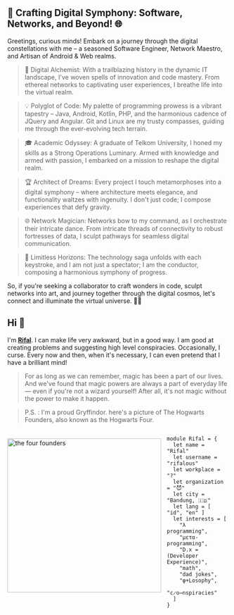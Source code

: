 ## 🚀 Crafting Digital Symphony: Software, Networks, and Beyond! 🌐

Greetings, curious minds! Embark on a journey through the digital constellations with me – a seasoned Software Engineer, Network Maestro, and Artisan of Android & Web realms.

> 🌟 Digital Alchemist: With a trailblazing history in the dynamic IT landscape, I've woven spells of innovation and code mastery. From ethereal networks to captivating user experiences, I breathe life into the virtual realm.

> 💡 Polyglot of Code: My palette of programming prowess is a vibrant tapestry – Java, Android, Kotlin, PHP, and the harmonious cadence of JQuery and Angular. Git and Linux are my trusty compasses, guiding me through the ever-evolving tech terrain.

> 🎓 Academic Odyssey: A graduate of Telkom University, I honed my skills as a Strong Operations Luminary. Armed with knowledge and armed with passion, I embarked on a mission to reshape the digital realm.

> 🏆 Architect of Dreams: Every project I touch metamorphoses into a digital symphony – where architecture meets elegance, and functionality waltzes with ingenuity. I don't just code; I compose experiences that defy gravity.

> 🌐 Network Magician: Networks bow to my command, as I orchestrate their intricate dance. From intricate threads of connectivity to robust fortresses of data, I sculpt pathways for seamless digital communication.

> 🚀 Limitless Horizons: The technology saga unfolds with each keystroke, and I am not just a spectator; I am the conductor, composing a harmonious symphony of progress.

So, if you're seeking a collaborator to craft wonders in code, sculpt networks into art, and journey together through the digital cosmos, let's connect and illuminate the virtual universe. 🚀🌌

## Hi 👋 

I'm [**Rifal**](httos://github.com/rifalous). I can make life very awkward, but in a good way. I am good at creating problems and suggesting high level conspiracies. Occasionally, I curse. Every now and then, when it's necessary, I can even pretend that I have a brilliant mind!

> For as long as we can remember, magic has been a part of our lives. And we've found that magic powers are always a part of everyday life — even if you're not a wizard yourself! After all, it's not magic without the power to make it happen.


> P.S. : I'm a proud Gryffindor. here's a picture of The Hogwarts Founders, also known as the Hogwarts Four.


<img 
  src="https://static.wikia.nocookie.net/harrypotter/images/5/5f/Hogwarts_founders_PM.jpg/" 
  alt="the four founders"
  style="margin-top:20px;margin-right:13px"
  align="left" 
  height="350px"
/>

<!--
> Every good wizard knows; if you have the name of a spirit, you have power over it. - [found here](https://slides.com/thomasomans/functional-programming-forever/fullscreen#/2/0/4)

<a href="https://web.mit.edu/6.001/6.037/sicp.pdf">   
<img 
  src="https://raw.github.com/ri7nz/ri7nz/master/sicp.png" 
  alt="functional programming is the right way"
  style="margin-top:20px;margin-right:13px"
  align="left" 
  height="400px"
/>
</a>
-->

```rescript

module Rifal = {
  let name = "Rifal"
  let username = "rifalous"
  let workplace = "?"
  let organization = "😈"
  let city = "Bandung, 🇮🇩"
  let lang = [ "id", "en" ]
  let interests = [
    "λ programming",
    "μετα-programming",
    "D.x = (Developer Experience)",
    "math",
    "dad jokes",
    "φ+Losophy",
    "c̷o̶nspiracies"
  ]
}

```
